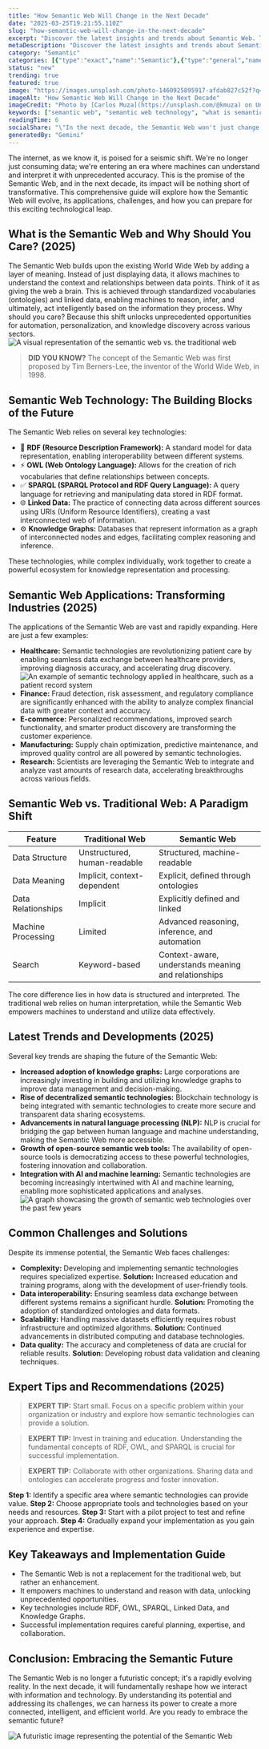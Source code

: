 ```yaml
---
title: "How Semantic Web Will Change in the Next Decade"
date: "2025-03-25T19:21:55.110Z"
slug: "how-semantic-web-will-change-in-the-next-decade"
excerpt: "Discover the latest insights and trends about Semantic Web. This comprehensive guide covers everything you need to know about Semantic Web in 2025."
metaDescription: "Discover the latest insights and trends about Semantic Web. This comprehensive guide covers everything you need to know about Semantic Web in 2025."
category: "Semantic"
categories: [{"type":"exact","name":"Semantic"},{"type":"general","name":"Computer Science"},{"type":"medium","name":"Data Management"},{"type":"specific","name":"Knowledge Graphs"},{"type":"niche","name":"RDF Schema"}]
status: "new"
trending: true
featured: true
image: "https://images.unsplash.com/photo-1460925895917-afdab827c52f?q=85&w=1200&fit=max&fm=webp&auto=compress"
imageAlt: "How Semantic Web Will Change in the Next Decade"
imageCredit: "Photo by [Carlos Muza](https://unsplash.com/@kmuza) on Unsplash"
keywords: ["semantic web", "semantic web technology", "what is semantic web", "semantic web applications", "semantic web examples", "semantic web vs traditional web", "semantic web development", "learn semantic web", "semantic web tutorial", "best semantic web tools"]
readingTime: 6
socialShare: "\"In the next decade, the Semantic Web won't just change how we use the internet; it will change how the internet thinks.\""
generatedBy: "Gemini"
---
```




The internet, as we know it, is poised for a seismic shift.  We're no longer just consuming data; we're entering an era where machines can understand and interpret it with unprecedented accuracy. This is the promise of the Semantic Web, and in the next decade, its impact will be nothing short of transformative. This comprehensive guide will explore how the Semantic Web will evolve, its applications, challenges, and how you can prepare for this exciting technological leap.

## What is the Semantic Web and Why Should You Care? (2025)

The Semantic Web builds upon the existing World Wide Web by adding a layer of meaning.  Instead of just displaying data, it allows machines to understand the context and relationships between data points. Think of it as giving the web a brain.  This is achieved through standardized vocabularies (ontologies) and linked data, enabling machines to reason, infer, and ultimately, act intelligently based on the information they process.  Why should you care? Because this shift unlocks unprecedented opportunities for automation, personalization, and knowledge discovery across various sectors. ![A visual representation of the semantic web vs. the traditional web](https://images.unsplash.com/photo-1460925895917-afdab827c52f?q=85&w=1200&fit=max&fm=webp&auto=compress)

> **DID YOU KNOW?** The concept of the Semantic Web was first proposed by Tim Berners-Lee, the inventor of the World Wide Web, in 1998.

## Semantic Web Technology: The Building Blocks of the Future

The Semantic Web relies on several key technologies:

* 🔑 **RDF (Resource Description Framework):** A standard model for data representation, enabling interoperability between different systems.
* ⚡ **OWL (Web Ontology Language):**  Allows for the creation of rich vocabularies that define relationships between concepts.
* ✅ **SPARQL (SPARQL Protocol and RDF Query Language):** A query language for retrieving and manipulating data stored in RDF format.
* 🌐 **Linked Data:** The practice of connecting data across different sources using URIs (Uniform Resource Identifiers), creating a vast interconnected web of information.
* ⚙️ **Knowledge Graphs:**  Databases that represent information as a graph of interconnected nodes and edges, facilitating complex reasoning and inference.

These technologies, while complex individually, work together to create a powerful ecosystem for knowledge representation and processing.

##  Semantic Web Applications: Transforming Industries (2025)

The applications of the Semantic Web are vast and rapidly expanding.  Here are just a few examples:

* **Healthcare:**  Semantic technologies are revolutionizing patient care by enabling seamless data exchange between healthcare providers, improving diagnosis accuracy, and accelerating drug discovery.  ![An example of semantic technology applied in healthcare, such as a patient record system](https://images.unsplash.com/photo-1519389950473-47ba0277781c?q=85&w=1200&fit=max&fm=webp&auto=compress)
* **Finance:**  Fraud detection, risk assessment, and regulatory compliance are significantly enhanced with the ability to analyze complex financial data with greater context and accuracy.
* **E-commerce:**  Personalized recommendations, improved search functionality, and smarter product discovery are transforming the customer experience.
* **Manufacturing:**  Supply chain optimization, predictive maintenance, and improved quality control are all powered by semantic technologies.
* **Research:**  Scientists are leveraging the Semantic Web to integrate and analyze vast amounts of research data, accelerating breakthroughs across various fields.

## Semantic Web vs. Traditional Web: A Paradigm Shift

| Feature          | Traditional Web                               | Semantic Web                                      |
|-----------------|-----------------------------------------------|----------------------------------------------------|
| Data Structure   | Unstructured, human-readable                 | Structured, machine-readable                       |
| Data Meaning     | Implicit, context-dependent                   | Explicit, defined through ontologies              |
| Data Relationships | Implicit                                    | Explicitly defined and linked                      |
| Machine Processing | Limited                                       | Advanced reasoning, inference, and automation      |
| Search           | Keyword-based                               | Context-aware, understands meaning and relationships |

The core difference lies in how data is structured and interpreted. The traditional web relies on human interpretation, while the Semantic Web empowers machines to understand and utilize data effectively.

## Latest Trends and Developments (2025)

Several key trends are shaping the future of the Semantic Web:

* **Increased adoption of knowledge graphs:**  Large corporations are increasingly investing in building and utilizing knowledge graphs to improve data management and decision-making.
* **Rise of decentralized semantic technologies:** Blockchain technology is being integrated with semantic technologies to create more secure and transparent data sharing ecosystems.
* **Advancements in natural language processing (NLP):**  NLP is crucial for bridging the gap between human language and machine understanding, making the Semantic Web more accessible.
* **Growth of open-source semantic web tools:**  The availability of open-source tools is democratizing access to these powerful technologies, fostering innovation and collaboration.
* **Integration with AI and machine learning:**  Semantic technologies are becoming increasingly intertwined with AI and machine learning, enabling more sophisticated applications and analyses. ![A graph showcasing the growth of semantic web technologies over the past few years](https://images.unsplash.com/photo-1498050108023-c5249f4df085?q=85&w=1200&fit=max&fm=webp&auto=compress)

## Common Challenges and Solutions

Despite its immense potential, the Semantic Web faces challenges:

* **Complexity:**  Developing and implementing semantic technologies requires specialized expertise.  **Solution:** Increased education and training programs, along with the development of user-friendly tools.
* **Data interoperability:**  Ensuring seamless data exchange between different systems remains a significant hurdle. **Solution:**  Promoting the adoption of standardized ontologies and data formats.
* **Scalability:**  Handling massive datasets efficiently requires robust infrastructure and optimized algorithms. **Solution:**  Continued advancements in distributed computing and database technologies.
* **Data quality:**  The accuracy and completeness of data are crucial for reliable results.  **Solution:**  Developing robust data validation and cleaning techniques.

##  Expert Tips and Recommendations (2025)

> **EXPERT TIP:** Start small. Focus on a specific problem within your organization or industry and explore how semantic technologies can provide a solution.

> **EXPERT TIP:** Invest in training and education.  Understanding the fundamental concepts of RDF, OWL, and SPARQL is crucial for successful implementation.

> **EXPERT TIP:** Collaborate with other organizations. Sharing data and ontologies can accelerate progress and foster innovation.

**Step 1:** Identify a specific area where semantic technologies can provide value.
**Step 2:** Choose appropriate tools and technologies based on your needs and resources.
**Step 3:** Start with a pilot project to test and refine your approach.
**Step 4:** Gradually expand your implementation as you gain experience and expertise.

##  Key Takeaways and Implementation Guide

* The Semantic Web is not a replacement for the traditional web, but rather an enhancement.
* It empowers machines to understand and reason with data, unlocking unprecedented opportunities.
* Key technologies include RDF, OWL, SPARQL, Linked Data, and Knowledge Graphs.
* Successful implementation requires careful planning, expertise, and collaboration.

## Conclusion: Embracing the Semantic Future

The Semantic Web is no longer a futuristic concept; it's a rapidly evolving reality. In the next decade, it will fundamentally reshape how we interact with information and technology. By understanding its potential and addressing its challenges, we can harness its power to create a more connected, intelligent, and efficient world. Are you ready to embrace the semantic future?

![A futuristic image representing the potential of the Semantic Web](https://images.unsplash.com/photo-1454165804606-c3d57bc86b40?q=85&w=1200&fit=max&fm=webp&auto=compress)
